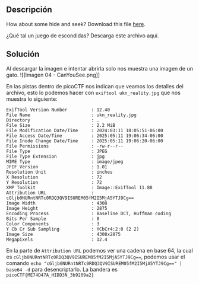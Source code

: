 ## Descripción
How about some hide and seek? Download this file [here](https://artifacts.picoctf.net/c_titan/128/unknown.zip).

¿Qué tal un juego de escondidas? Descarga este archivo aquí.
## Solución
Al descargar la imagen e intentar abrirla solo nos muestra una imagen de un gato.
![[Imagen 04 - CanYouSee.png]]

En las pistas dentro de picoCTF nos indican que veamos los detalles del archivo, esto lo podemos hacer con `exiftool ukn_reality.jpg` que nos muestra lo siguiente:
```
ExifTool Version Number         : 12.40
File Name                       : ukn_reality.jpg
Directory                       : .
File Size                       : 2.2 MiB
File Modification Date/Time     : 2024:03:11 18:05:51-06:00
File Access Date/Time           : 2025:05:11 19:06:34-06:00
File Inode Change Date/Time     : 2025:05:11 19:06:20-06:00
File Permissions                : -rw-r--r--
File Type                       : JPEG
File Type Extension             : jpg
MIME Type                       : image/jpeg
JFIF Version                    : 1.01
Resolution Unit                 : inches
X Resolution                    : 72
Y Resolution                    : 72
XMP Toolkit                     : Image::ExifTool 11.88
Attribution URL                 : cGljb0NURntNRTc0RDQ3QV9ISUREM05fM2I5MjA5YTJ9Cg==
Image Width                     : 4308
Image Height                    : 2875
Encoding Process                : Baseline DCT, Huffman coding
Bits Per Sample                 : 8
Color Components                : 3
Y Cb Cr Sub Sampling            : YCbCr4:2:0 (2 2)
Image Size                      : 4308x2875
Megapixels                      : 12.4
```

En la parte de `Attribution URL` podemos ver una cadena en base 64, la cual es `cGljb0NURntNRTc0RDQ3QV9ISUREM05fM2I5MjA5YTJ9Cg==`, podemos usar el comando `echo "cGljb0NURntNRTc0RDQ3QV9ISUREM05fM2I5MjA5YTJ9Cg==" | base64 -d` para desencriptarlo. La bandera es `picoCTF{ME74D47A_HIDD3N_3b9209a2}`